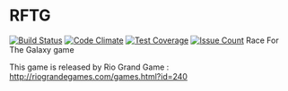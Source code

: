 # RFTG
[![Build Status](https://travis-ci.org/hahleung/RFTG.svg?branch=security)](https://travis-ci.org/hahleung/RFTG)
[![Code Climate](https://codeclimate.com/repos/5734a7d424046800810045a8/badges/d6bb9230d4f3a4e7fe00/gpa.svg)](https://codeclimate.com/repos/5734a7d424046800810045a8/feed)
[![Test Coverage](https://codeclimate.com/repos/5734a7d424046800810045a8/badges/d6bb9230d4f3a4e7fe00/coverage.svg)](https://codeclimate.com/repos/5734a7d424046800810045a8/coverage)
[![Issue Count](https://codeclimate.com/repos/5734a7d424046800810045a8/badges/d6bb9230d4f3a4e7fe00/issue_count.svg)](https://codeclimate.com/repos/5734a7d424046800810045a8/feed)
Race For The Galaxy game

This game is released by Rio Grand Game :
http://riograndegames.com/games.html?id=240
